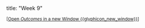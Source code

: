 <frontmatter>
title: "Week 9"
</frontmatter>

<small>[<a href="{{baseUrl}}/schedule/week9/outcomes.html" target="_blank">Open _Outcomes_ in a new Window {{glyphicon_new_window}}</a>]</small>

<panel header=":trophy: Outcomes" popup-url="{{baseUrl}}/schedule/week9/outcomes.html" expanded no-close>
  <include src="outcomes.md#main" />
</panel>

<panel header=":clipboard: Todo" no-close>
  <include src="todo.md" />
</panel>

<panel header=":raising_hand: Tutorial 9" no-close>
  <include src="tutorial.md" />
</panel>

<panel header="{{glyphicon_blackboard}} Lecture 9" no-close>
  <include src="lecture.md" />
</panel>
